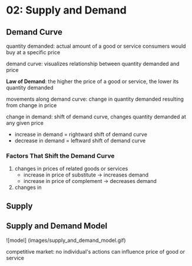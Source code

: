 # 02: Supply and Demand

## Demand Curve 

quantity demanded: actual amount of a good or service consumers would buy at a specific price 
 
demand curve: visualizes relationship between quantity demanded and price  

**Law of Demand**: the higher the price of a good or service, the lower its quantity demanded

movements along demand curve: change in quantity demanded resulting from change in price  

change in demand: shift of demand curve, changes quantity demanded at any given price
- increase in demand = rightward shift of demand curve
- decrease in demand = leftward shift of demand curve

### Factors That Shift the Demand Curve 
1. changes in prices of related goods or services  
	* increase in price of substitute -> increases demand
	* increase in price of complement -> decreases demand
2. changes in 

## Supply

## Supply and Demand Model

![model] (images/supply_and_demand_model.gif)

competitive market: no individual's actions can influence price of good or service

